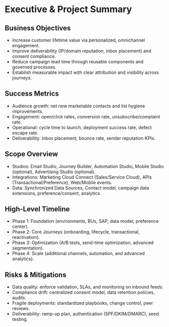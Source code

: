 Executive & Project Summary
===========================

Business Objectives
-------------------
- Increase customer lifetime value via personalized, omnichannel engagement.
- Improve deliverability (IP/domain reputation, inbox placement) and consent compliance.
- Reduce campaign lead time through reusable components and governed processes.
- Establish measurable impact with clear attribution and visibility across journeys.

Success Metrics
---------------
- Audience growth: net new marketable contacts and list hygiene improvements.
- Engagement: open/click rates, conversion rate, unsubscribe/complaint rate.
- Operational: cycle time to launch, deployment success rate, defect escape rate.
- Deliverability: inbox placement, bounce rate, sender reputation KPIs.

Scope Overview
--------------
- Studios: Email Studio, Journey Builder, Automation Studio, Mobile Studio (optional), Advertising Studio (optional).
- Integrations: Marketing Cloud Connect (Sales/Service Cloud), APIs (Transactional/Preference), Web/Mobile events.
- Data: Synchronized Data Sources, Contact model, campaign data extensions, preference/consent, analytics.

High-Level Timeline
-------------------
- Phase 1: Foundation (environments, BUs, SAP, data model, preference center).
- Phase 2: Core Journeys (onboarding, lifecycle, transactional, reactivation).
- Phase 3: Optimization (A/B tests, send-time optimization, advanced segmentation).
- Phase 4: Scale (additional channels, automation, and advanced analytics).

Risks & Mitigations
-------------------
- Data quality: enforce validation, SLAs, and monitoring on inbound feeds.
- Compliance drift: centralized consent model, data retention policies, audits.
- Fragile deployments: standardized playbooks, change control, peer reviews.
- Deliverability: ramp-up plan, authentication (SPF/DKIM/DMARC), seed testing.


